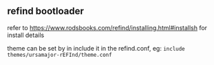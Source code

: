 ## refind bootloader
refer to https://www.rodsbooks.com/refind/installing.html#installsh for install details

theme can be set by in include it in the refind.conf, eg:
`include themes/ursamajor-rEFInd/theme.conf`
